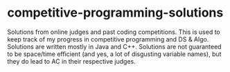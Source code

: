 # competitive-programming-solutions
Solutions from online judges and past coding competitions. This is used to keep track of my progress in competitive programming and DS & Algo. Solutions are written mostly in Java and C++.
Solutions are not guaranteed to be space/time efficient (and yes, a lot of disgusting variable names), but they do lead to AC in their respective judges.
